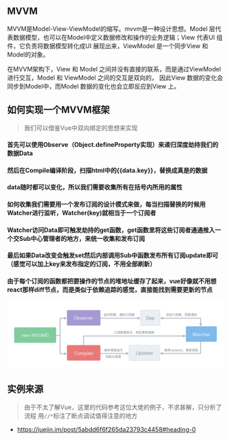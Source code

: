 ## MVVM

MVVM是Model-View-ViewModel的缩写。mvvm是一种设计思想。Model 层代表数据模型，也可以在Model中定义数据修改和操作的业务逻辑；View 代表UI 组件，它负责将数据模型转化成UI 展现出来，ViewModel 是一个同步View 和 Model的对象。

在MVVM架构下，View 和 Model 之间并没有直接的联系，而是通过ViewModel进行交互，Model 和 ViewModel 之间的交互是双向的， 因此View 数据的变化会同步到Model中，而Model 数据的变化也会立即反应到View 上。


## 如何实现一个MVVM框架

>我们可以借鉴Vue中双向绑定的思想来实现

#### 首先可以使用Observe（Object.defineProperty实现）来递归深度劫持我们的数据Data

#### 然后在Compile编译阶段，扫描html中的{{data.key}}，替换成真是的数据

#### data随时都可以变化，所以我们需要收集所有在括号内所用的属性

#### 如何收集我们需要用一个发布订阅的设计模式来做，每当扫描替换的时候用Watcher进行监听，Watcher(key)就相当于一个订阅者

#### Watcher访问Data即可触发劫持的get函数，get函数里将这些订阅者通通推入一个交Sub中心管理者的地方，来统一收集和发布订阅

#### 最后如果Data改变会触发set然后内部调用Sub中函数发布所有订阅update即可（感觉可以加上key来发布指定的订阅，不用全部刷新）


####  由于每个订阅的函数都把要操作的节点的堆地址缓存了起来，vue好像就不用想react那样diff节点，而是类似于依赖追踪的感觉，直接能找到需要更新的节点

![图片加载失败](./VueMvvM.png)


## 实例来源
>由于不太了解Vue，这里的代码参考这位大佬的例子，不求甚解，只分析了流程 用`//*`标注了断点调试值得注意的地方
- https://juejin.im/post/5abdd6f6f265da23793c4458#heading-0